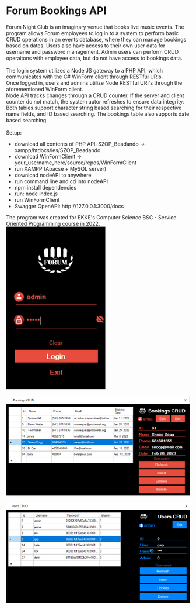 # Forum Bookings API
Forum Night Club is an imaginary venue that books live music events. The program allows Forum employees to log in to a system to perform basic CRUD operations in an events database, where they can manage bookings based on dates. Users also have access to their own user data for username and password management. Admin users can perform CRUD operaitons with employee data, but do not have access to bookings data.<br>
<br>
The login system utilizes a Node JS gateway to a PHP API, which communicates with the C# WinForm client through RESTful URIs.<br>
Once logged in, users and admins utilize Node RESTful URI's through the aforementioned WinForm client.<br>
Node API tracks changes through a CRUD counter. If the server and client counter do not match, the system autor refreshes to ensure data integrity.<br>
Both tables support character string based searching for their respective name fields, and ID based searching. The bookings table also supports date based searching.<br>
<br>
Setup:
<ul>
  <li>download all contents of PHP API: SZOP_Beadando -> xampp/htdocs/les/SZOP_Beadando</li>
  <li>download WinFormClient -> your_username_here/source/repos/WinFormClient</li>
  <li>run XAMPP (Apacse + MySQL server)</li>
  <li>download nodeAPI to anywhere</li>
  <li>run command line and cd into nodeAPI</li>
  <li>npm install dependencies</li>
  <li>run: node index.js</li>
  <li>run WinFormClient</li>
  <li>Swagger OpenAPI: http://127.0.0.1:3000/docs</li>
</ul>

The program was created for EKKE's Computer Science BSC - Service Oriented Programming course in 2022.
<br>
<img src="https://github.com/CoGn151oN/forum_bookings_api/blob/main/demo_img/login.PNG?raw=true">
<br><br>
<img src="https://github.com/CoGn151oN/forum_bookings_api/blob/main/demo_img/users.PNG?raw=true">
<br><br>
<img src="https://github.com/CoGn151oN/forum_bookings_api/blob/main/demo_img/admin.PNG?raw=true">
